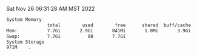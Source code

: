 Sat Nov 26 06:31:28 AM MST 2022
```bash
System Memory
               total        used        free      shared  buff/cache   available
Mem:           7.7Gi       2.9Gi       841Mi       1.0Mi       3.9Gi       4.4Gi
Swap:          7.7Gi          0B       7.7Gi
System Storage
971M	.
```
```bash
